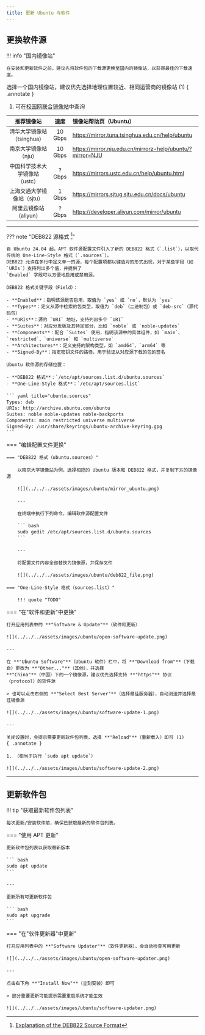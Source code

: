 ```yaml
---
title: 更新 Ubuntu 与软件
---
```


## 更换软件源

!!! info "国内镜像站"

    在安装和更新软件之前，建议先将软件包的下载源更换至国内的镜像站，以获得最佳的下载速度。

选择一个国内镜像站，建议优先选择地理位置较近、相同运营商的镜像站 (1)
{ .annotate }

1. 可在[校园网联合镜像站](https://mirrors.cernet.edu.cn/site)中查询

|       推荐镜像站       |   速度    | 镜像站帮助页（Ubuntu）                                              |
|:-----------------:|:-------:|:------------------------------------------------------------|
| 清华大学镜像站（tsinghua） | 10 Gbps | <https://mirror.tuna.tsinghua.edu.cn/help/ubuntu>           |
|   南京大学镜像站（nju）    | 10 Gbps | <https://mirror.nju.edu.cn/mirrorz-help/ubuntu/?mirror=NJU> |
| 中国科学技术大学镜像站（ustc） | ? Gbps  | <https://mirrors.ustc.edu.cn/help/ubuntu.html>              |
|  上海交通大学镜像站（sjtu）  | 1 Gbps  | <https://mirrors.sjtug.sjtu.edu.cn/docs/ubuntu>             |
|  阿里云镜像站（aliyun）   | ? Gbps  | <https://developer.aliyun.com/mirror/ubuntu>                |

---

??? note "DEB822 源格式 [^1]"

    自 Ubuntu 24.04 起，APT 软件源配置文件引入了新的 DEB822 格式（`.list`），以取代传统的 One-Line-Style 格式（`.sources`）。
    DEB822 允许在多行中定义单一的源，每个配置项都以键值对的形式出现，对于某些字段（如 `URIs`）支持列出多个值，并提供了
    `Enabled` 字段可以方便地启用或禁用源。
    
    DEB822 格式关键字段（Field）：

    - **Enabled**：指明该源是否启用，取值为 `yes` 或 `no`，默认为 `yes`
    - **Types**：定义从源中检索的包类型，取值为 `deb`（二进制包）或 `deb-src`（源代码包）
    - **URIs**：源的 `URI` 地址，支持列出多个 `URI`
    - **Suites**：对应分发版及其特定部分，比如 `noble` 或 `noble-updates`
    - **Components**：配合 `Suites` 使用，指明该源中的具体组件，如 `main`、`restricted`、`universe` 和 `multiverse`
    - **Architectures**：定义支持的架构类型，如 `amd64`、`arm64` 等
    - **Signed-By**：指定密钥文件的路径，用于验证从对应源下载的包的签名
    
    Ubuntu 软件源的存储位置：

    - **DEB822 格式**：`/etc/apt/sources.list.d/ubuntu.sources`
    - **One-Line-Style 格式**：`/etc/apt/sources.list`

    ``` yaml title="ubuntu.sources"
    Types: deb
    URIs: http://archive.ubuntu.com/ubuntu
    Suites: noble noble-updates noble-backports
    Components: main restricted universe multiverse
    Signed-By: /usr/share/keyrings/ubuntu-archive-keyring.gpg
    ```

=== "编辑配置文件更换"

    === "DEB822 格式（ubuntu.sources）"

        以南京大学镜像站为例，选择相应的 Ubuntu 版本和 DEB822 格式，并复制下方的镜像源

        ![](../../../assets/images/ubuntu/mirror_ubuntu.png)

        ---

        在终端中执行下列命令，编辑软件源配置文件

        ``` bash
        sudo gedit /etc/apt/sources.list.d/ubuntu.sources
        ```

        ---

        将配置文件内容全部替换为镜像源，并保存文件

        ![](../../../assets/images/ubuntu/deb822_file.png)

    === "One-Line-Style 格式（sources.list）"

        !!! quote "TODO"

=== "在"软件和更新"中更换"

    打开应用列表中的 **"Software & Update"**（软件和更新）

    ![](../../../assets/images/ubuntu/open-software-update.png)

    ---

    在 **"Ubuntu Software"**（Ubuntu 软件）栏中，将 **"Download from"**（下载自）更改为 **"Other..."**（其他），并选择
    **"China"**（中国）下的一个镜像源，建议优先选择支持 **"https"** 协议（protocol）的软件源

    > 也可以点击右侧的 **"Select Best Server"**（选择最佳服务器），自动测速并选择最佳镜像源

    ![](../../../assets/images/ubuntu/software-update-1.png)

    ---

    关闭设置时，会提示需要更新软件包列表，选择 **"Reload"**（重新载入）即可 (1)
    { .annotate }

    1. （相当于执行 `sudo apt update`）

    ![](../../../assets/images/ubuntu/software-update-2.png)

---

## 更新软件包

!!! tip "获取最新软件包列表"
    
    每次更新/安装软件前，确保已获取最新的软件包列表。

=== "使用 APT 更新"

    更新软件包列表以获取最新版本
    
    ``` bash
    sudo apt update
    ```
    
    ---
    
    更新所有可更新软件包
    
    ``` bash
    sudo apt upgrade
    ```

=== "在"软件更新器"中更新"

    打开应用列表中的 **"Software Updater"**（软件更新器），会自动检查可用更新

    ![](../../../assets/images/ubuntu/open-software-updater.png)

    ---

    点击右下角 **"Install Now"**（立刻安装）即可

    > 部分重要更新可能提示需要重启系统才能生效

    ![](../../../assets/images/ubuntu/software-updater.png)

[^1]: [Explanation of the DEB822 Source Format](https://repolib.readthedocs.io/en/latest/deb822-format.html)
